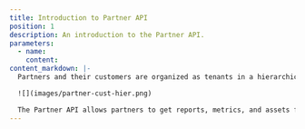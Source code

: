 ```yaml
---
title: Introduction to Partner API
position: 1
description: An introduction to the Partner API.
parameters:
  - name:
    content:
content_markdown: |-
  Partners and their customers are organized as tenants in a hierarchical, multi-tenant system in the Partner Platform. Customer tenants are subordinates of their corresponding Partner Tenant.

  ![](images/partner-cust-hier.png)

  The Partner API allows partners to get reports, metrics, and assets for their customers. In order to use the Partner API, you need to include an additional parameter, the `client_api_id`, with each request. CloudHealth generates a unique ID for each partner customer. See [How to Get Client API ID](#partner_how-to-get-client-api-id).
---
```

